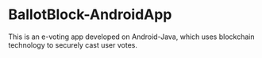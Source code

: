 # BallotBlock-AndroidApp
This is an e-voting app developed on Android-Java, which uses blockchain technology to securely cast user votes.
